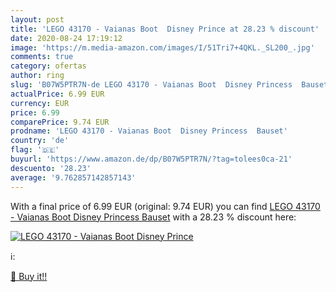 ```yaml
---
layout: post
title: 'LEGO 43170 - Vaianas Boot  Disney Prince at 28.23 % discount'
date: 2020-08-24 17:19:12
image: 'https://m.media-amazon.com/images/I/51Tri7+4QKL._SL200_.jpg'
comments: true
category: ofertas
author: ring
slug: 'B07W5PTR7N-de LEGO 43170 - Vaianas Boot  Disney Princess  Bauset'
actualPrice: 6.99 EUR
currency: EUR
price: 6.99
comparePrice: 9.74 EUR
prodname: 'LEGO 43170 - Vaianas Boot  Disney Princess  Bauset'
country: 'de'
flag: '🇩🇪'
buyurl: 'https://www.amazon.de/dp/B07W5PTR7N/?tag=tolees0ca-21'
descuento: '28.23'
average: '9.762857142857143'
---
```


With a final price of 6.99 EUR (original: 9.74 EUR) you can find [LEGO 43170 - Vaianas Boot  Disney Princess  Bauset](https://www.amazon.de/dp/B07W5PTR7N/?tag=tolees0ca-21) with a  28.23 % discount here:

[![LEGO 43170 - Vaianas Boot  Disney Prince](https://m.media-amazon.com/images/I/51Tri7+4QKL._SL200_.jpg)](https://www.amazon.de/dp/B07W5PTR7N/?tag=tolees0ca-21)

ℹ️:


[🛒 Buy it!!](https://www.amazon.de/dp/B07W5PTR7N/?tag=tolees0ca-21)
